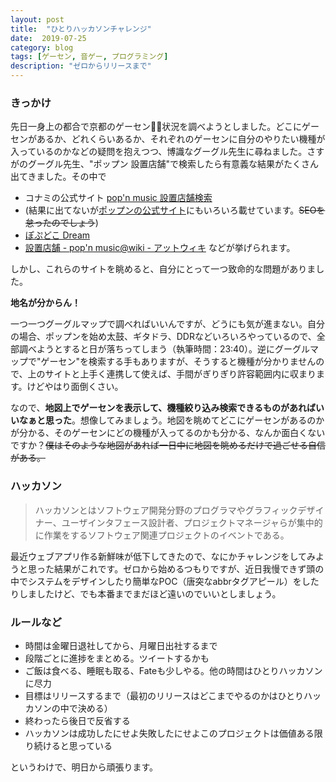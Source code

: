 ```yaml
---
layout: post
title:  "ひとりハッカソンチャレンジ"
date:  2019-07-25
category: blog
tags: [ゲーセン, 音ゲー, プログラミング]
description: "ゼロからリリースまで"
---
```


### きっかけ
先日一身上の都合で京都のゲーセン状況を調べようとしました。どこにゲーセンがあるか、どれくらいあるか、それぞれのゲーセンに自分のやりたい機種が入っているのかなどの疑問を抱えつつ、博識なグーグル先生に尋ねました。さすがのグーグル先生、"ポップン 設置店舗"で検索したら有意義な結果がたくさん出てきました。その中で
* コナミの公式サイト [pop'n music 設置店舗検索](https://p.eagate.573.jp/game/facility/search/p/index.html?gkey=PMSP)
* (結果に出てないが[ポップンの公式サイト](https://p.eagate.573.jp/game/popn/peace/p/tenpo/index.html)にもいろいろ載せています。~~SEOを怠ったのでしょう~~)
* [ぽぷどこ  Dream](http://popdoko.net/)
* [設置店舗 - pop'n music@wiki - アットウィキ](https://www44.atwiki.jp/popn-music/pages/100.html)
などが挙げられます。

しかし、これらのサイトを眺めると、自分にとって一つ致命的な問題がありました。

<strong>地名が分からん！</strong>

一つ一つグーグルマップで調べればいいんですが、どうにも気が進まない。自分の場合、ポップンを始め太鼓、ギタドラ、DDRなどいろいろやっているので、全部調べようとすると日が落ちってしまう（執筆時間：23:40）。逆にグーグルマップで"ゲーセン"を検索する手もありますが、そうすると機種が分かりませんので、上のサイトと上手く連携して使えば、手間がぎりぎり許容範囲内に収まります。けどやはり面倒くさい。

なので、<strong>地図上でゲーセンを表示して、機種絞り込み検索できるものがあればいいなぁと思った</strong>。想像してみましょう。地図を眺めてどこにゲーセンがあるのかが分かる、そのゲーセンにどの機種が入ってるのかも分かる、なんか面白くないですか？~~僕はそのような地図があれば一日中に地図を眺めるだけで過ごせる自信がある。~~

### ハッカソン
> ハッカソンとはソフトウェア開発分野のプログラマやグラフィックデザイナー、ユーザインタフェース設計者、プロジェクトマネージャらが集中的に作業をするソフトウェア関連プロジェクトのイベントである。

最近ウェブアプリ作る新鮮味が低下してきたので、なにかチャレンジをしてみようと思った結果がこれです。ゼロから始めるつもりですが、近日我慢できず頭の中でシステムをデザインしたり簡単な<abbr>POC</abbr>（唐突なabbrタグアピール）をしたりしましたけど、でも本番までまだほど遠いのでいいとしましょう。

### ルールなど
* 時間は金曜日退社してから、月曜日出社するまで
* 段階ごとに進捗をまとめる。ツイートするかも
* ご飯は食べる、睡眠も取る、Fateも少しやる。他の時間はひとりハッカソンに尽力
* 目標はリリースするまで（最初のリリースはどこまでやるのかはひとりハッカソンの中で決める）
* 終わったら後日で反省する
* ハッカソンは成功したにせよ失敗したにせよこのプロジェクトは価値ある限り続けると思っている

というわけで、明日から頑張ります。